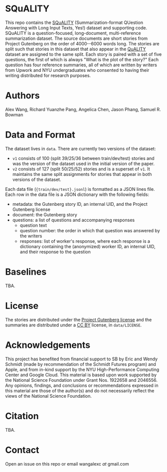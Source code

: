 # SQuALITY

This repo contains the [SQuALITY](https://w4ngatang.github.io/static/squality.pdf) (Summarization-format QUestion Answering with Long Input Texts, Yes!) dataset and supporting code.
SQuALITY is a question-focused, long-document, multi-reference summarization dataset.
The source documents are short stories from Project Gutenberg on the order of 4000--6000 words long.
The stories are split such that stories in this dataset that also appear in the [QuALITY](https://arxiv.org/abs/2112.08608) dataset are assigned to the same split.
Each story is paired with a set of five questions, the first of which is always "What is the plot of the story?"
Each question has four reference summaries, all of which are written by writers from Upwork and NYU undergraduates who consented to having their writing distributed for research purposes.

# Authors

Alex Wang, Richard Yuanzhe Pang, Angelica Chen, Jason Phang, Samuel R. Bowman

# Data and Format

The dataset lives in `data`.
There are currently two versions of the dataset:
* `v1` consists of 100 (split 39/25/36 between train/dev/test) stories and was the version of the dataset used in the initial version of the paper.
* `v2` consists of 127 (split 50/25/52) stories and is a superset of `v1`. It maintains the same split assignments for stories that appear in both versions of the dataset.

Each data file (`{train/dev/test}.jsonl`) is formatted as a JSON lines file.
Each row in the data file is a JSON dictionary with the following fields:
* metadata: the Gutenberg story ID, an internal UID, and the Project Gutenberg license
* document: the Gutenberg story
* questions: a list of questions and accompanying responses
    * question text
    * question number: the order in which that question was answered by the writers
    * responses: list of worker's response, where each response is a dictionary containing the (anonymized) worker ID, an internal UID, and their response to the question

# Baselines

TBA.

# License

The stories are distributed under the [Project Gutenberg license](https://www.gutenberg.org/policy/license.html) and the summaries are distributed under a [CC BY](https://creativecommons.org/licenses/by/4.0/) license, in `data/LICENSE`.

# Acknowledgements

This project has benefited from financial support to SB by Eric and Wendy Schmidt (made by recommendation of the Schmidt Futures program) and Apple, and from in-kind support by the NYU High-Performance Computing Center and Google Cloud.
This material is based upon work supported by the National Science Foundation under Grant Nos. 1922658 and 2046556. 
Any opinions, findings, and conclusions or recommendations expressed in this material are those of the author(s) and do not necessarily reflect the views of the National Science Foundation. 

# Citation

TBA.

# Contact

Open an issue on this repo or email wangalexc _at_ gmail.com
